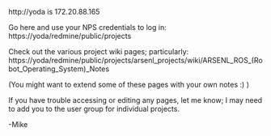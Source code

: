 http://yoda is 172.20.88.165

Go here and use your NPS credentials to log in:
https://yoda/redmine/public/projects

Check out the various project wiki pages; particularly:
https://yoda/redmine/public/projects/arsenl_projects/wiki/ARSENL_ROS_(Robot_Operating_System)_Notes

(You might want to extend some of these pages with your own notes :) )

If you have trouble accessing or editing any pages, let me know; I may need to add you to the user group for individual projects.

-Mike